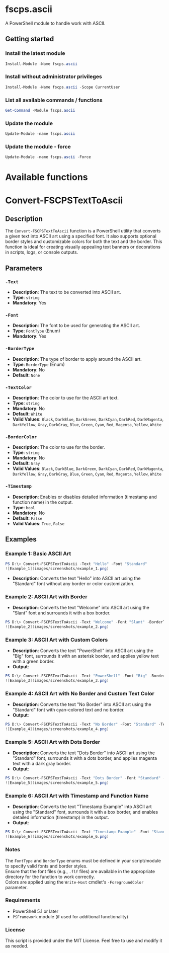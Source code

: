 ﻿# **fscps.ascii**

A PowerShell module to handle work with ASCII.

## Getting started
### Install the latest module
```PowerShell
Install-Module -Name fscps.ascii
```

### Install without administrator privileges
```PowerShell
Install-Module -Name fscps.ascii -Scope CurrentUser
```
### List all available commands / functions

```PowerShell
Get-Command -Module fscps.ascii
```

### Update the module

```PowerShell
Update-Module -name fscps.ascii
```

### Update the module - force

```PowerShell
Update-Module -name fscps.ascii -Force
```

# Available functions

# Convert-FSCPSTextToAscii

## Description
The `Convert-FSCPSTextToAscii` function is a PowerShell utility that converts a given text into ASCII art using a specified font. It also supports optional border styles and customizable colors for both the text and the border. This function is ideal for creating visually appealing text banners or decorations in scripts, logs, or console outputs.

## Parameters

### `-Text`
- **Description**: The text to be converted into ASCII art.
- **Type**: `string`
- **Mandatory**: Yes

### `-Font`
- **Description**: The font to be used for generating the ASCII art.
- **Type**: `FontType` (Enum)
- **Mandatory**: Yes

### `-BorderType`
- **Description**: The type of border to apply around the ASCII art.
- **Type**: `BorderType` (Enum)
- **Mandatory**: No
- **Default**: `None`

### `-TextColor`
- **Description**: The color to use for the ASCII art text.
- **Type**: `string`
- **Mandatory**: No
- **Default**: `White`
- **Valid Values**: `Black`, `DarkBlue`, `DarkGreen`, `DarkCyan`, `DarkRed`, `DarkMagenta`, `DarkYellow`, `Gray`, `DarkGray`, `Blue`, `Green`, `Cyan`, `Red`, `Magenta`, `Yellow`, `White`

### `-BorderColor`
- **Description**: The color to use for the border.
- **Type**: `string`
- **Mandatory**: No
- **Default**: `Gray`
- **Valid Values**: `Black`, `DarkBlue`, `DarkGreen`, `DarkCyan`, `DarkRed`, `DarkMagenta`, `DarkYellow`, `Gray`, `DarkGray`, `Blue`, `Green`, `Cyan`, `Red`, `Magenta`, `Yellow`, `White`

### `-Timestamp`
- **Description**: Enables or disables detailed information (timestamp and function name) in the output.
- **Type**: `bool`
- **Mandatory**: No
- **Default**: `False`
- **Valid Values**: `True`, `False`
## Examples

### Example 1: Basic ASCII Art
```powershell
PS D:\> Convert-FSCPSTextToAscii -Text "Hello" -Font "Standard"
![Example_1](images/screenshots/example_1.png)
```
- **Description**:  Converts the text "Hello" into ASCII art using the "Standard" font without any border or color customization.

### Example 2: ASCII Art with Border
- **Description**: Converts the text "Welcome" into ASCII art using the "Slant" font and surrounds it with a box border.
```powershell
PS D:\> Convert-FSCPSTextToAscii -Text "Welcome" -Font "Slant" -BorderType Box
![Example_2](images/screenshots/example_2.png)
```
### Example 3: ASCII Art with Custom Colors
- **Description**: Converts the text "PowerShell" into ASCII art using the "Big" font, surrounds it with an asterisk border, and applies yellow text with a green border.
- **Output**:
```powershell
PS D:\> Convert-FSCPSTextToAscii -Text "PowerShell" -Font "Big" -BorderType Asterisk -TextColor Yellow -BorderColor Green
![Example_3](images/screenshots/example_3.png)
```
### Example 4: ASCII Art with No Border and Custom Text Color
- **Description**: Converts the text "No Border" into ASCII art using the "Standard" font with cyan-colored text and no border.
- **Output**:
```powershell
PS D:\> Convert-FSCPSTextToAscii -Text "No Border" -Font "Standard" -TextColor Cyan
![Example_4](images/screenshots/example_4.png)
```
### Example 5: ASCII Art with Dots Border
- **Description**: Converts the text "Dots Border" into ASCII art using the "Standard" font, surrounds it with a dots border, and applies magenta text with a dark gray border.
- **Output**:
```powershell
PS D:\> Convert-FSCPSTextToAscii -Text "Dots Border" -Font "Standard" -BorderType Dots -TextColor Magenta -BorderColor DarkGray
![Example_5](images/screenshots/example_5.png)
```
### Example 6: ASCII Art with Timestamp and Function Name
- **Description**: Converts the text "Timestamp Example" into ASCII art using the "Standard" font, surrounds it with a box border, and enables detailed information (timestamp) in the output.
- **Output**:
```powershell
PS D:\> Convert-FSCPSTextToAscii -Text "Timestamp Example" -Font "Standard" -BorderType Box -Timestamp
![Example_6](images/screenshots/example_6.png)
```

### Notes
The `FontType` and `BorderType` enums must be defined in your script/module to specify valid fonts and border styles.  
Ensure that the font files (e.g., `.flf` files) are available in the appropriate directory for the function to work correctly.  
Colors are applied using the `Write-Host` cmdlet's `-ForegroundColor` parameter.

### Requirements
- PowerShell 5.1 or later  
- `PSFramework` module (if used for additional functionality)

### License
This script is provided under the MIT License. Feel free to use and modify it as needed.